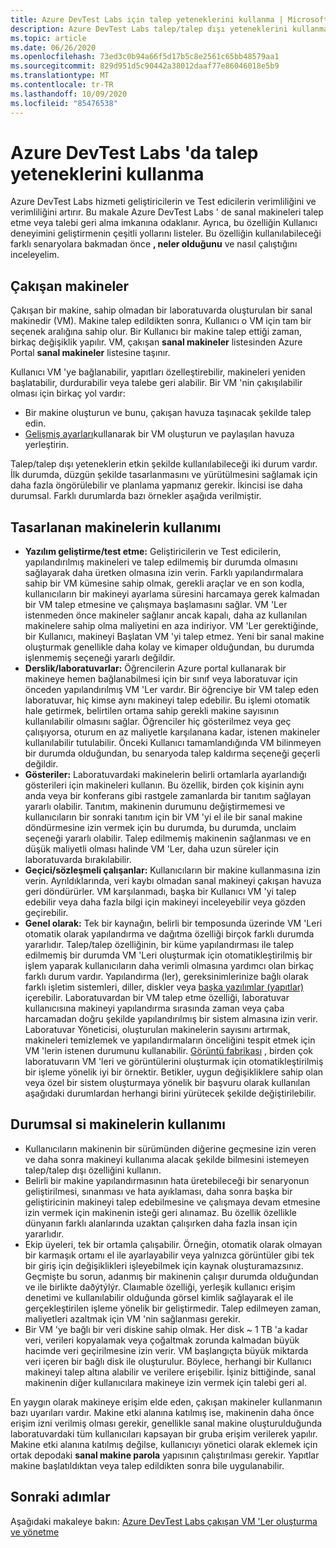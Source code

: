 ```yaml
---
title: Azure DevTest Labs için talep yeteneklerini kullanma | Microsoft Docs
description: Azure DevTest Labs talep/talep dışı yeteneklerini kullanmaya yönelik farklı senaryolar hakkında bilgi edinin
ms.topic: article
ms.date: 06/26/2020
ms.openlocfilehash: 73ed3c0b94a66f5d17b5c8e2561c65bb48579aa1
ms.sourcegitcommit: 829d951d5c90442a38012daaf77e86046018e5b9
ms.translationtype: MT
ms.contentlocale: tr-TR
ms.lasthandoff: 10/09/2020
ms.locfileid: "85476538"
---
```

# <a name="use-claim-capabilities-in-azure-devtest-labs"></a>Azure DevTest Labs 'da talep yeteneklerini kullanma
Azure DevTest Labs hizmeti geliştiricilerin ve Test edicilerin verimliliğini ve verimliliğini artırır. Bu makale Azure DevTest Labs ' de sanal makineleri talep etme veya talebi geri alma imkanına odaklanır. Ayrıca, bu özelliğin Kullanıcı deneyimini geliştirmenin çeşitli yollarını listeler. Bu özelliğin kullanılabileceği farklı senaryolara bakmadan önce **, neler olduğunu** ve nasıl çalıştığını inceleyelim.

## <a name="claimable-machines"></a>Çakışan makineler
Çakışan bir makine, sahip olmadan bir laboratuvarda oluşturulan bir sanal makinedir (VM). Makine talep edildikten sonra, Kullanıcı o VM için tam bir seçenek aralığına sahip olur. Bir Kullanıcı bir makine talep ettiği zaman, birkaç değişiklik yapılır. VM, çakışan **sanal makineler** listesinden Azure Portal **sanal makineler** listesine taşınır. 

Kullanıcı VM 'ye bağlanabilir, yapıtları özelleştirebilir, makineleri yeniden başlatabilir, durdurabilir veya talebe geri alabilir. Bir VM 'nin çakışılabilir olması için birkaç yol vardır:

- Bir makine oluşturun ve bunu, çakışan havuza taşınacak şekilde talep edin. 
- [Gelişmiş ayarları](https://azure.microsoft.com/updates/azure-devtest-labs-claim-lab-vms-from-a-shared-pool/)kullanarak bir VM oluşturun ve paylaşılan havuza yerleştirin.

Talep/talep dışı yeteneklerin etkin şekilde kullanılabileceği iki durum vardır. İlk durumda, düzgün şekilde tasarlanmasını ve yürütülmesini sağlamak için daha fazla öngörülebilir ve planlama yapmanız gerekir. İkincisi ise daha durumsal. Farklı durumlarda bazı örnekler aşağıda verilmiştir.

## <a name="designed-use-of-claimable-machines"></a>Tasarlanan makinelerin kullanımı

- **Yazılım geliştirme/test etme:** Geliştiricilerin ve Test edicilerin, yapılandırılmış makineleri ve talep edilmemiş bir durumda olmasını sağlayarak daha üretken olmasına izin verin. Farklı yapılandırmalara sahip bir VM kümesine sahip olmak, gerekli araçlar ve en son kodla, kullanıcıların bir makineyi ayarlama süresini harcamaya gerek kalmadan bir VM talep etmesine ve çalışmaya başlamasını sağlar. VM 'Ler istenmeden önce makineler sağlanır ancak kapalı, daha az kullanılan makinelere sahip olma maliyetini en aza indiriyor. VM 'Ler gerektiğinde, bir Kullanıcı, makineyi Başlatan VM 'yi talep etmez. Yeni bir sanal makine oluşturmak genellikle daha kolay ve kimaper olduğundan, bu durumda işlenmemiş seçeneği yararlı değildir.
- **Derslik/laboratuvarlar:** Öğrencilerin Azure portal kullanarak bir makineye hemen bağlanabilmesi için bir sınıf veya laboratuvar için önceden yapılandırılmış VM 'Ler vardır.  Bir öğrenciye bir VM talep eden laboratuvar, hiç kimse aynı makineyi talep edebilir. Bu işlemi otomatik hale getirmek, belirtilen ortama sahip gerekli makine sayısının kullanılabilir olmasını sağlar. Öğrenciler hiç gösterilmez veya geç çalışıyorsa, oturum en az maliyetle karşılanana kadar, istenen makineler kullanılabilir tutulabilir. Önceki Kullanıcı tamamlandığında VM bilinmeyen bir durumda olduğundan, bu senaryoda talep kaldırma seçeneği geçerli değildir.
- **Gösteriler:** Laboratuvardaki makinelerin belirli ortamlarla ayarlandığı gösterileri için makineleri kullanın. Bu özellik, birden çok kişinin aynı anda veya bir konferans gibi rastgele zamanlarda bir tanıtım sağlayan yararlı olabilir. Tanıtım, makinenin durumunu değiştirmemesi ve kullanıcıların bir sonraki tanıtım için bir VM 'yi el ile bir sanal makine döndürmesine izin vermek için bu durumda, bu durumda, unclaim seçeneği yararlı olabilir. Talep edilmemiş makinenin sağlanması ve en düşük maliyetli olması halinde VM 'Ler, daha uzun süreler için laboratuvarda bırakılabilir.
- **Geçici/sözleşmeli çalışanlar:** Kullanıcıların bir makine kullanmasına izin verin. Ayrıldıklarında, veri kaybı olmadan sanal makineyi çakışan havuza geri döndürürler. VM karşılanmadı, başka bir Kullanıcı VM 'yi talep edebilir veya daha fazla bilgi için makineyi inceleyebilir veya gözden geçirebilir.
- **Genel olarak:** Tek bir kaynağın, belirli bir temposunda üzerinde VM 'Leri otomatik olarak yapılandırma ve dağıtma özelliği birçok farklı durumda yararlıdır. Talep/talep özelliğinin, bir küme yapılandırması ile talep edilmemiş bir durumda VM 'Leri oluşturmak için otomatikleştirilmiş bir işlem yaparak kullanıcıların daha verimli olmasına yardımcı olan birkaç farklı durum vardır. Yapılandırma (ler), gereksinimlerinize bağlı olarak farklı işletim sistemleri, diller, diskler veya [başka yazılımlar (yapıtlar)](devtest-lab-artifact-author.md) içerebilir. Laboratuvardan bir VM talep etme özelliği, laboratuvar kullanıcısına makineyi yapılandırma sırasında zaman veya çaba harcamadan doğru şekilde yapılandırılmış bir sistem almasına izin verir. Laboratuvar Yöneticisi, oluşturulan makinelerin sayısını artırmak, makineleri temizlemek ve yapılandırmaların önceliğini tespit etmek için VM 'lerin istenen durumunu kullanabilir. [Görüntü fabrikası](image-factory-create.md) , birden çok laboratuvarın VM 'leri ve görüntülerini oluşturmak için otomatikleştirilmiş bir işleme yönelik iyi bir örnektir. Betikler, uygun değişikliklere sahip olan veya özel bir sistem oluşturmaya yönelik bir başvuru olarak kullanılan aşağıdaki durumlardan herhangi birini yürütecek şekilde değiştirilebilir.

## <a name="situational-use-of-claimable-machines"></a>Durumsal si makinelerin kullanımı

- Kullanıcıların makinenin bir sürümünden diğerine geçmesine izin veren ve daha sonra makineyi kullanıma alacak şekilde bilmesini istemeyen talep/talep dışı özelliğini kullanın.
- Belirli bir makine yapılandırmasının hata üretebileceği bir senaryonun geliştirilmesi, sınanması ve hata ayıklaması, daha sonra başka bir geliştiricinin makineyi talep edebilmesine ve çalışmaya devam etmesine izin vermek için makinenin isteği geri alınamaz. Bu özellik özellikle dünyanın farklı alanlarında uzaktan çalışırken daha fazla insan için yararlıdır. 
- Ekip üyeleri, tek bir ortamla çalışabilir. Örneğin, otomatik olarak olmayan bir karmaşık ortamı el ile ayarlayabilir veya yalnızca görüntüler gibi tek bir giriş için değişiklikleri işleyebilmek için kaynak oluşturamazsınız. Geçmişte bu sorun, adanmış bir makinenin çalışır durumda olduğundan ve ile birlikte daðýtýlýr. Claımable özelliği, yerleşik kullanıcı erişim denetimi ve kullanılabilir olduğunda görsel kimlik sağlayarak el ile gerçekleştirilen işleme yönelik bir geliştirmedir. Talep edilmeyen zaman, maliyetleri azaltmak için VM 'nin sağlanması gerekir.
- Bir VM 'ye bağlı bir veri diskine sahip olmak. Her disk ~ 1 TB 'a kadar veri, verileri kopyalamak veya çoğaltmak zorunda kalmadan büyük hacimde veri geçirilmesine izin verir. VM başlangıçta büyük miktarda veri içeren bir bağlı disk ile oluşturulur.  Böylece, herhangi bir Kullanıcı makineyi talep altına alabilir ve verilere erişebilir. İşiniz bittiğinde, sanal makinenin diğer kullanıcılara makineye izin vermek için talebi geri al.

En yaygın olarak makineye erişim elde eden, çakışan makineler kullanmanın bazı uyarıları vardır. Makine etki alanına katılmış ise, makinenin daha önce erişim izni verilmiş olması gerekir, genellikle sanal makine oluşturulduğunda laboratuvardaki tüm kullanıcıları kapsayan bir gruba erişim verilerek yapılır. Makine etki alanına katılmış değilse, kullanıcıyı yönetici olarak eklemek için ortak depodaki **sanal makine parola** yapısının çalıştırılması gerekir.  Yapıtlar makine başlatıldıktan veya talep edildikten sonra bile uygulanabilir.

## <a name="next-steps"></a>Sonraki adımlar
Aşağıdaki makaleye bakın: [Azure DevTest Labs çakışan VM 'Ler oluşturma ve yönetme](devtest-lab-add-claimable-vm.md)
